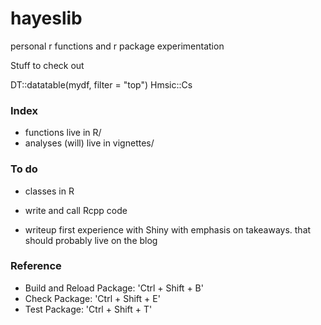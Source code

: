 # hayeslib
personal r functions and r package experimentation


Stuff to check out

DT::datatable(mydf, filter = "top") 
Hmsic::Cs

### Index

* functions live in R/
* analyses (will) live in vignettes/

### To do

* classes in R
* write and call Rcpp code

* writeup first experience with Shiny with emphasis on takeaways. that should probably live on the blog 

### Reference

* Build and Reload Package:  'Ctrl + Shift + B'
* Check Package:             'Ctrl + Shift + E'
* Test Package:              'Ctrl + Shift + T'

